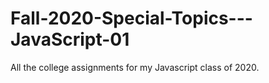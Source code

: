 # Fall-2020-Special-Topics---JavaScript-01

All the college assignments for my Javascript class of 2020.
